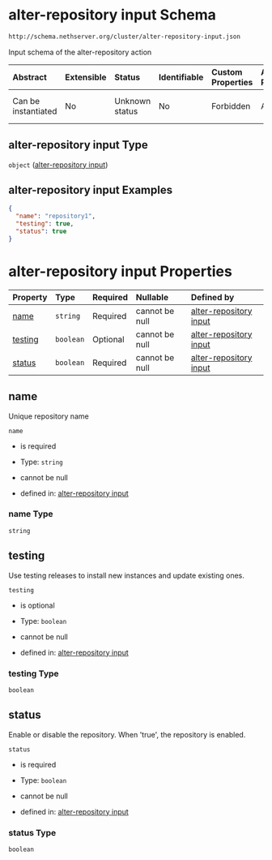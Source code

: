 # alter-repository input Schema

```txt
http://schema.nethserver.org/cluster/alter-repository-input.json
```

Input schema of the alter-repository action

| Abstract            | Extensible | Status         | Identifiable | Custom Properties | Additional Properties | Access Restrictions | Defined In                                                                                |
| :------------------ | :--------- | :------------- | :----------- | :---------------- | :-------------------- | :------------------ | :---------------------------------------------------------------------------------------- |
| Can be instantiated | No         | Unknown status | No           | Forbidden         | Allowed               | none                | [alter-repository-input.json](cluster/alter-repository-input.json "open original schema") |

## alter-repository input Type

`object` ([alter-repository input](alter-repository-input.md))

## alter-repository input Examples

```json
{
  "name": "repository1",
  "testing": true,
  "status": true
}
```

# alter-repository input Properties

| Property            | Type      | Required | Nullable       | Defined by                                                                                                                                                    |
| :------------------ | :-------- | :------- | :------------- | :------------------------------------------------------------------------------------------------------------------------------------------------------------ |
| [name](#name)       | `string`  | Required | cannot be null | [alter-repository input](alter-repository-input-properties-name.md "http://schema.nethserver.org/cluster/alter-repository-input.json#/properties/name")       |
| [testing](#testing) | `boolean` | Optional | cannot be null | [alter-repository input](alter-repository-input-properties-testing.md "http://schema.nethserver.org/cluster/alter-repository-input.json#/properties/testing") |
| [status](#status)   | `boolean` | Required | cannot be null | [alter-repository input](alter-repository-input-properties-status.md "http://schema.nethserver.org/cluster/alter-repository-input.json#/properties/status")   |

## name

Unique repository name

`name`

* is required

* Type: `string`

* cannot be null

* defined in: [alter-repository input](alter-repository-input-properties-name.md "http://schema.nethserver.org/cluster/alter-repository-input.json#/properties/name")

### name Type

`string`

## testing

Use testing releases to install new instances and update existing ones.

`testing`

* is optional

* Type: `boolean`

* cannot be null

* defined in: [alter-repository input](alter-repository-input-properties-testing.md "http://schema.nethserver.org/cluster/alter-repository-input.json#/properties/testing")

### testing Type

`boolean`

## status

Enable or disable the repository. When 'true', the repository is enabled.

`status`

* is required

* Type: `boolean`

* cannot be null

* defined in: [alter-repository input](alter-repository-input-properties-status.md "http://schema.nethserver.org/cluster/alter-repository-input.json#/properties/status")

### status Type

`boolean`
